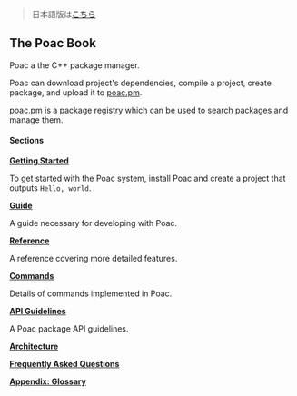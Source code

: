 > 日本語版は[こちら](https://doc.poac.pm/ja/)

## The Poac Book

Poac a the C++ package manager.

Poac can download project's dependencies, compile a project, create package, and upload it to [poac.pm](https://poac.pm).

[poac.pm](https://poac.pm) is a package registry which can be used to search packages and manage them.


#### Sections
**[Getting Started](getting-started/README.md)**

To get started with the Poac system, install Poac and create a project that outputs `Hello, world`.  


**[Guide](guide/README.md)**

A guide necessary for developing with Poac.


**[Reference](reference/README.md)**

A reference covering more detailed features.


**[Commands](commands/README.md)**

Details of commands implemented in Poac.


**[API Guidelines](api-guidelines/README.md)**

A Poac package API guidelines.


**[Architecture](architecture.md)**

**[Frequently Asked Questions](faq.md)**

**[Appendix: Glossary](appendix/glossary.md)**
